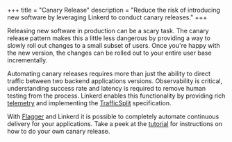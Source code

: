 +++
title = "Canary Release"
description = "Reduce the risk of introducing new software by leveraging Linkerd to conduct canary releases."
+++

Releasing new software in production can be a scary task. The canary release
pattern makes this a little less dangerous by providing a way to slowly roll out
changes to a small subset of users. Once you're happy with the new version, the
changes can be rolled out to your entire user base incrementally.

Automating canary releases requires more than just the ability to direct traffic
between two backend applications versions. Observability is critical,
understanding success rate and latency is required to remove human testing from
the process. Linkerd enables this functionality by providing rich
[telemetry](/2/features/telemetry/) and implementing the
[TrafficSplit](https://github.com/deislabs/smi-spec/blob/master/traffic-split.md)
specification.

With [Flagger](https://flagger.app/) and Linkerd it is possible to completely
automate continuous delivery for your applications. Take a peek at the
[tutorial](/2/tasks/canary-release/) for instructions on how to do your own
canary release.
